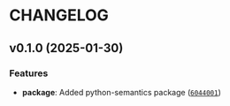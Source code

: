 # CHANGELOG


## v0.1.0 (2025-01-30)

### Features

- **package**: Added python-semantics package
  ([`6044001`](https://github.com/UBC-MDS/ClassifierProMax/commit/604400163ee1753329d475d9c1d5ececcf85f395))

